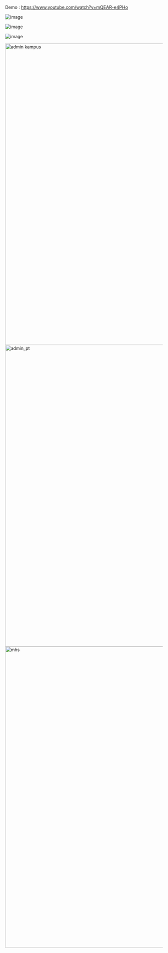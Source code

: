 Demo : 
https://www.youtube.com/watch?v=mQEAR-e4PHo


![image](https://user-images.githubusercontent.com/64392550/121844955-f34bcf00-cd0e-11eb-8159-79a8ba6b0c64.png)

![image](https://user-images.githubusercontent.com/64392550/121845011-0494db80-cd0f-11eb-8472-157588d93100.png)

![image](https://user-images.githubusercontent.com/64392550/121845018-09598f80-cd0f-11eb-8e8f-d681e6a1758b.png)

<img width="960" alt="admin kampus" src="https://user-images.githubusercontent.com/64392550/119919436-a341de00-bf94-11eb-9d2b-94783d46f291.png">

<img width="960" alt="admin_pt" src="https://user-images.githubusercontent.com/64392550/119919690-2cf1ab80-bf95-11eb-9bfb-9c132d2f9298.png">

<img width="960" alt="mhs" src="https://user-images.githubusercontent.com/64392550/119919761-4abf1080-bf95-11eb-99d6-5bc27ac66ccd.png">
